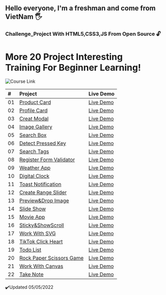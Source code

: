 ## Hello everyone, I'm a freshman and come from VietNam 🖐️

### Challenge_Project With HTML5,CSS3,JS From Open Source 🔓

# More 20 Project Interesting<br> Training For Beginner Learning!

![Course Link](https://trainingmore20projects.netlify.app/)

| #   | Project                                                                                                                                 | Live Demo                                                        |
| :-- | :-------------------------------------------------------------------------------------------------------------------------------------- | :--------------------------------------------------------------- |
| 01  | [Product Card](https://github.com/VanThuan76/Challenge_Nodemy-Project/tree/master/Product%20Card%20-%20B1)                              | [Live Demo](https://productcardthuanhip.netlify.app/)            |
| 02  | [Profile Card](https://github.com/VanThuan76/Challenge_Nodemy-Project/tree/master/Profile%20Card%20-%20B2)                              | [Live Demo](https://profilecardthuanhip.netlify.app/)            |
| 03  | [Creat Modal](https://github.com/VanThuan76/Challenge_Nodemy-Project/tree/master/Creat%20Modal%20-%20B3)                                | [Live Demo](https://creatmodalthuanhip.netlify.app/)             |
| 04  | [Image Gallery](https://github.com/VanThuan76/Challenge_Nodemy-Project/tree/master/Image%20Gallery%20-%20B4)                            | [Live Demo](https://imagegallerythuanhip.netlify.app/)           |
| 05  | [Search Box](https://github.com/VanThuan76/Challenge_Nodemy-Project/tree/master/Search%20Box%20-%20B5)                                  | [Live Demo](https://searchboxthuanhip.netlify.app/)              |
| 06  | [Detect Pressed Key](https://github.com/VanThuan76/Challenge_Nodemy-Project/tree/master/Detect%20Pressed%20Key%20-%20B6)                | [Live Demo](https://detectpressedkeythuanhip.netlify.app/)       |
| 07  | [Search Tags](https://github.com/VanThuan76/Challenge_Nodemy-Project/tree/master/Search%20Tags%20-%20B7)                                | [Live Demo](https://searchtagsthuanhip.netlify.app/)             |
| 08  | [Register Form Validator](https://github.com/VanThuan76/Challenge_Nodemy-Project/tree/master/Register%20Form%20Validator%20-%20B8)      | [Live Demo](https://formloginthuanhipp.netlify.app/)             |
| 09  | [Weather App](https://github.com/VanThuan76/Challenge_Nodemy-Project/tree/master/Weather%20App%20-%20B9)                                | [Live Demo](https://weatherappthuanhip.netlify.app/)             |
| 10  | [Digital Clock](https://github.com/VanThuan76/Challenge_Nodemy-Project/tree/master/Digital%20Clock%20-%20B10)                           | [Live Demo](https://digitalclockthuanhip.netlify.app/)           |
| 11  | [Toast Notification](https://github.com/VanThuan76/Challenge_Nodemy-Project/tree/master/Toast%20Notification%20-%20B11)                 | [Live Demo](https://toastnotificationthuanhip.netlify.app/)      |
| 12  | [Create Range Slider](https://github.com/VanThuan76/Challenge_Nodemy-Project/tree/master/Create%20Range%20Slider%20-%20B12)             | [Live Demo](https://creatrangesliderthuanhip.netlify.app/)       |
| 13  | [Preview&Drop Image](https://github.com/VanThuan76/Challenge_Nodemy-Project/tree/master/Preview%26Drop%20Image%20-%20B13)               | [Live Demo](https://previewdropimagethuanhipp.netlify.app/)      |
| 14  | [Slide Show](https://github.com/VanThuan76/Challenge_Nodemy-Project/tree/master/SlideShow%20-%20B14)                                    | [Live Demo](https://slideshowthuanhipp.netlify.app/)             |
| 15  | [Movie App](https://github.com/VanThuan76/Challenge_Nodemy-Project/tree/master/Movie%20App%20-%20B15)                                   | [Live Demo](https://movieappthuanhip.netlify.app/)               |
| 16  | [Sticky&ShowScroll](https://github.com/VanThuan76/Challenge_Nodemy-Project/tree/master/Sticky%20And%20ShowScroll%20-%20B16)             | [Live Demo](https://showscrollthuanhip.netlify.app/)             |
| 17  | [Work With SVG](https://github.com/VanThuan76/Challenge_Nodemy-Project/tree/master/Work%20With%20SVG-B17)                               | [Live Demo](https://votesvgthuanhip.netlify.app/)                |
| 18  | [TikTok Click Heart](https://github.com/VanThuan76/Challenge_Nodemy-Project/tree/master/Tiktok%20Click%20Heart-B18)                     | [Live Demo](https://tiktokclickthuanhip.netlify.app/)            |
| 19  | [Todo List](https://github.com/VanThuan76/Challenge_Nodemy-Project/tree/master/Todo%20List%20-%20B19)                                   | [Live Demo](https://todolistthuanhippp.netlify.app/)             |
| 20  | [Rock Paper Scissors Game](https://github.com/VanThuan76/Challenge_Nodemy-Project/tree/master/Rock%20Paper%20Scissors%20Game%20-%20B20) | [Live Demo](https://rockpaperscissorsgamethuanhipp.netlify.app/) |
| 21  | [Work With Canvas](https://github.com/VanThuan76/Challenge_Nodemy-Project/tree/master/Work%20With%20Canvas%20-%20B21)                   | [Live Demo](https://painttoolthuanhip.netlify.app/)              |
| 22  | [Take Note](https://github.com/VanThuan76/Challenge_Nodemy-Project/tree/master/Take%20Note%20-%20B22)                                   | [Live Demo](https://takenotethuanhip.netlify.app/)               |

✔️Updated 05/05/2022
